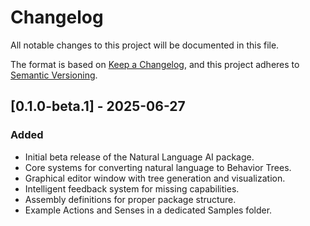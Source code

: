 # Changelog

All notable changes to this project will be documented in this file.

The format is based on [Keep a Changelog](https://keepachangelog.com/en/1.0.0/),
and this project adheres to [Semantic Versioning](https://semver.org/spec/v2.0.0.html).

## [0.1.0-beta.1] - 2025-06-27

### Added
- Initial beta release of the Natural Language AI package.
- Core systems for converting natural language to Behavior Trees.
- Graphical editor window with tree generation and visualization.
- Intelligent feedback system for missing capabilities.
- Assembly definitions for proper package structure.
- Example Actions and Senses in a dedicated Samples folder. 